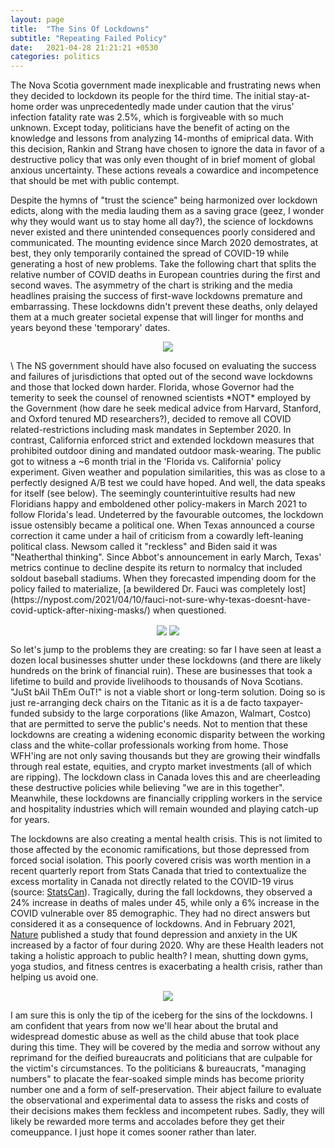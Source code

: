 ```yaml
---
layout: page
title:  "The Sins Of Lockdowns"
subtitle: "Repeating Failed Policy"
date:   2021-04-28 21:21:21 +0530
categories: politics
---
```


The Nova Scotia government made inexplicable and frustrating news when they decided to lockdown its people for the third time. The initial stay-at-home order was unprecedentedly made under caution that the virus' infection fatality rate was 2.5%, which is forgiveable with so much unknown. Except today, politicians have the benefit of acting on the knowledge and lessons from analyzing 14-months of emiprical data. With this decision, Rankin and Strang have chosen to ignore the data in favor of a destructive policy that was only even thought of in brief moment of global anxious uncertainty. These actions reveals a cowardice and incompetence that should be met with public contempt.

Despite the hymns of "trust the science" being harmonized over lockdown edicts, along with the media lauding them as a saving grace (geez, I wonder why they would want us to stay home all day?), the science of lockdowns never existed and there unintended consequences poorly considered and communicated. The mounting evidence since March 2020 demostrates, at best, they only temporarily contained the spread of COVID-19 while generating a host of new problems. Take the following chart that splits the relative number of COVID deaths in European countries during the first and second waves. The asymmetry of the chart is striking and the media headlines praising the success of first-wave lockdowns premature and embarrassing. These lockdowns didn't prevent these deaths, only delayed them at a much greater societal expense that will linger for months and years beyond these 'temporary' dates. 


<p align="center">
  <img align="center" src="https://jfm-data.github.io/assets/img/second_wave.png">
</p>  
\
The NS government should have also focused on evaluating the success and failures of jurisdictions that opted out of the second wave lockdowns and those that locked down harder. Florida, whose Governor had the temerity to seek the counsel of renowned scientists *NOT* employed by the Government (how dare he seek medical advice from Harvard, Stanford, and Oxford tenured MD researchers?), decided to remove all COVID related-restrictions including mask mandates in September 2020. In contrast, California enforced strict and extended lockdown measures that prohibited outdoor dining and mandated outdoor mask-wearing. The public got to witness a ~6 month trial in the 'Florida vs. California' policy experiment. Given weather and population similarities, this was as close to a perfectly designed A/B test we could have hoped. And well, the data speaks for itself (see below). The seemingly counterintuitive results had new Floridians happy and emboldened other policy-makers in March 2021 to follow Florida's lead. Undeterred by the favourable outcomes, the lockdown issue ostensibly became a political one. When Texas announced a course correction it came under a hail of criticism from a cowardly left-leaning political class. Newsom called it "reckless" and Biden said it was "Neatherthal thinking". Since Abbot's announcement in early March, Texas' metrics continue to decline despite its return to normalcy that included soldout baseball stadiums. When they forecasted impending doom for the policy failed to materialize, [a bewildered Dr. Fauci was completely lost](https://nypost.com/2021/04/10/fauci-not-sure-why-texas-doesnt-have-covid-uptick-after-nixing-masks/) when questioned. 

<p align="center">
  <img align="center" src="https://jfm-data.github.io/assets/img/fla_cali_covid.jpg">
  <img align="center" src="https://jfm-data.github.io/assets/img/US_states_covid.jpg">
</p>    

So let's jump to the problems they are creating: so far I have seen at least a dozen local businesses shutter under these lockdowns (and there are likely hundreds on the brink of financial ruin). These are businesses that took a lifetime to build and provide livelihoods to thousands of Nova Scotians. "JuSt bAil ThEm OuT!" is not a viable short or long-term solution. Doing so is just re-arranging deck chairs on the Titanic as it is a de facto taxpayer-funded subsidy to the large corporations (like Amazon, Walmart, Costco) that are permitted to serve the public's needs. Not to mention that these lockdowns are creating a widening economic disparity between the working class and the white-collar professionals working from home. Those WFH'ing are not only saving thousands but they are growing their windfalls through real estate, equities, and crypto market investments (all of which are ripping). The lockdown class in Canada loves this and are cheerleading these destructive policies while believing "we are in this together". Meanwhile, these lockdowns are financially crippling workers in the service and hospitality industries which will remain wounded and playing catch-up for years.  

The lockdowns are also creating a mental health crisis. This is not limited to those affected by the economic ramifications, but those depressed from forced social isolation. This poorly covered crisis was worth mention in a recent quarterly report from Stats Canada that tried to contextualize the excess mortality in Canada not directly related to the COVID-19 virus (source: [StatsCan](https://www150.statcan.gc.ca/n1/en/daily-quotidien/210310/dq210310c-eng.pdf?st=fHDKnpD3)). Tragically, during the fall lockdowns, they observed a 24% increase in deaths of males under 45, while only a 6% increase in the COVID vulnerable over 85 demographic. They had no direct answers but considered it as a consequence of lockdowns. And in February 2021, [Nature](https://www.nature.com/articles/d41586-021-00175-z) published a study that found depression and anxiety in the UK increased by a factor of four during 2020. Why are these Health leaders not taking a holistic approach to public health? I mean, shutting down gyms, yoga studios, and fitness centres is exacerbating a health crisis, rather than helping us avoid one.

<p align="center">
  <img align="center" src="https://jfm-data.github.io/assets/img/mental_health.png">
</p>  

I am sure this is only the tip of the iceberg for the sins of the lockdowns. I am confident that years from now we'll hear about the brutal and widespread domestic abuse as well as the child abuse that took place during this time. They will be covered by the media and sorrow without any reprimand for the deified bureaucrats and politicians that are culpable for the victim's circumstances. To the politicians & bureaucrats, "managing numbers" to placate the fear-soaked simple minds has become priority number one and a form of self-preservation. Their abject failure to evaluate the observational and experimental data to assess the risks and costs of their decisions makes them feckless and incompetent rubes. Sadly, they will likely be rewarded more terms and accolades before they get their comeuppance. I just hope it comes sooner rather than later.



